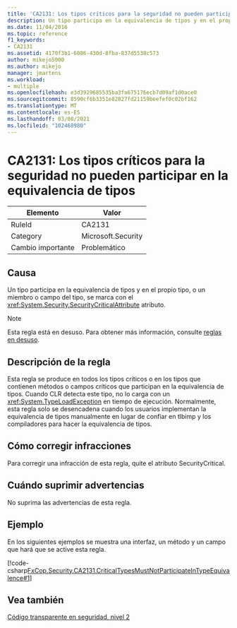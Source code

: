 ```yaml
---
title: 'CA2131: Los tipos críticos para la seguridad no pueden participar en la equivalencia de tipos'
description: Un tipo participa en la equivalencia de tipos y en el propio tipo, o un miembro o campo del tipo, se marca con el atributo SecurityCritical.
ms.date: 11/04/2016
ms.topic: reference
f1_keywords:
- CA2131
ms.assetid: 4170f3b1-6086-430d-8fba-837d5538c573
author: mikejo5000
ms.author: mikejo
manager: jmartens
ms.workload:
- multiple
ms.openlocfilehash: e3d3929685535ba3fa675176ecb7d09af1d0ace0
ms.sourcegitcommit: 8590cf6b3351e82827fd21159beefef0c02bf162
ms.translationtype: MT
ms.contentlocale: es-ES
ms.lasthandoff: 03/08/2021
ms.locfileid: "102468980"
---
```

# <a name="ca2131-security-critical-types-may-not-participate-in-type-equivalence"></a>CA2131: Los tipos críticos para la seguridad no pueden participar en la equivalencia de tipos

|Elemento|Valor|
|-|-|
|RuleId|CA2131|
|Category|Microsoft.Security|
|Cambio importante|Problemático|

## <a name="cause"></a>Causa
Un tipo participa en la equivalencia de tipos y en el propio tipo, o un miembro o campo del tipo, se marca con el <xref:System.Security.SecurityCriticalAttribute> atributo.

> [!NOTE]
> Esta regla está en desuso. Para obtener más información, consulte [reglas en desuso](fxcop-unported-deprecated-rules.md).

## <a name="rule-description"></a>Descripción de la regla
Esta regla se produce en todos los tipos críticos o en los tipos que contienen métodos o campos críticos que participan en la equivalencia de tipos. Cuando CLR detecta este tipo, no lo carga con un <xref:System.TypeLoadException> en tiempo de ejecución. Normalmente, esta regla solo se desencadena cuando los usuarios implementan la equivalencia de tipos manualmente en lugar de confiar en tlbimp y los compiladores para hacer la equivalencia de tipos.

## <a name="how-to-fix-violations"></a>Cómo corregir infracciones
Para corregir una infracción de esta regla, quite el atributo SecurityCritical.

## <a name="when-to-suppress-warnings"></a>Cuándo suprimir advertencias
No suprima las advertencias de esta regla.

## <a name="example"></a>Ejemplo
En los siguientes ejemplos se muestra una interfaz, un método y un campo que hará que se active esta regla.

[!code-csharp[FxCop.Security.CA2131.CriticalTypesMustNotParticipateInTypeEquivalence#1](../code-quality/codesnippet/CSharp/ca2131-security-critical-types-may-not-participate-in-type-equivalence_1.cs)]

## <a name="see-also"></a>Vea también
[Código transparente en seguridad, nivel 2](/dotnet/framework/misc/security-transparent-code-level-2)
